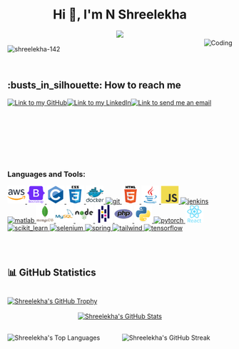<h1 align="center">Hi 👋, I'm N Shreelekha</h1>

<div align="center">
    <a href="https://git.io/typing-svg"><img src="https://readme-typing-svg.demolab.com?font=Roboto+Slab&color=006eec&size=30&center=true&vCenter=true&width=450&lines=Software Engineer; Web Developer"></a>
</div>

<img align="right" alt="Coding" src="https://img.freepik.com/free-vector/cute-girl-hacker-operating-laptop-cartoon-vector-icon-illustration-people-technology-isolated-flat_138676-9487.jpg?size=338&ext=jpg&ga=GA1.1.2113030492.1720310400&semt=ais_user">

<p align="left"> <img src="https://komarev.com/ghpvc/?username=shreelekha-142&label=Profile%20views&color=0e75b6&style=flat" alt="shreelekha-142" /> </p>

<p align="left"> <a href="https://twitter.com/" target="blank"><img src="https://img.shields.io/twitter/follow/?logo=twitter&style=for-the-badge" alt="" /></a> </p>

<h2>:busts_in_silhouette: How to reach me</h2>
<div style="display: flex; align-items: center;">
    <a href="https://github.com/Shreelekha-142">
        <img alt="Link to my GitHub" src="https://img.shields.io/github/followers/Shreelekha-142?style=for-the-badge&color=181717&logo=github&logoColor=white&label=@Shreelekha-142" height="22px">
    </a>
    <a href="https://www.linkedin.com/in/shreelekha-naik-160a32246/">
        <img alt="Link to my LinkedIn" src="https://img.shields.io/static/v1?label&message=/in/shreelekhanaik&color=0A66C2&style=for-the-badge&logo=linkedin" height="22px" />
    </a>
    <a href="mailto:shreelekha2003@gmail.com">
        <img alt="Link to send me an email" src="https://img.shields.io/static/v1?label&message=shreelekha2003@gmail.com&color=whitesmoke&style=for-the-badge&logo=gmail" height="22px" />
    </a>
</div>

</br>
</br>
</br>
</br>
</br>
</br>
</br>

<h3 align="left">Languages and Tools:</h3>
<p align="left"> 
<a href="https://aws.amazon.com" target="_blank" rel="noreferrer"> <img src="https://raw.githubusercontent.com/devicons/devicon/master/icons/amazonwebservices/amazonwebservices-original-wordmark.svg" alt="aws" width="40" height="40"/> 
</a> 
<a href="https://getbootstrap.com" target="_blank" rel="noreferrer"> <img src="https://raw.githubusercontent.com/devicons/devicon/master/icons/bootstrap/bootstrap-plain-wordmark.svg" alt="bootstrap" width="40" height="40"/> 
</a>
 <a href="https://www.cprogramming.com/" target="_blank" rel="noreferrer"> <img src="https://raw.githubusercontent.com/devicons/devicon/master/icons/c/c-original.svg" alt="c" width="40" height="40"/> 
 </a>
  <a href="https://www.w3schools.com/css/" target="_blank" rel="noreferrer"> <img src="https://raw.githubusercontent.com/devicons/devicon/master/icons/css3/css3-original-wordmark.svg" alt="css3" width="40" height="40"/> 
  </a> 
  <a href="https://www.docker.com/" target="_blank" rel="noreferrer"> <img src="https://raw.githubusercontent.com/devicons/devicon/master/icons/docker/docker-original-wordmark.svg" alt="docker" width="40" height="40"/> 
  </a> 
  <a href="https://git-scm.com/" target="_blank" rel="noreferrer"> <img src="https://www.vectorlogo.zone/logos/git-scm/git-scm-icon.svg" alt="git" width="40" height="40"/> </a> <a href="https://www.w3.org/html/" target="_blank" rel="noreferrer"> <img src="https://raw.githubusercontent.com/devicons/devicon/master/icons/html5/html5-original-wordmark.svg" alt="html5" width="40" height="40"/> 
  </a>
   <a href="https://www.java.com" target="_blank" rel="noreferrer"> <img src="https://raw.githubusercontent.com/devicons/devicon/master/icons/java/java-original.svg" alt="java" width="40" height="40"/> 
   </a> 
   <a href="https://developer.mozilla.org/en-US/docs/Web/JavaScript" target="_blank" rel="noreferrer"> <img src="https://raw.githubusercontent.com/devicons/devicon/master/icons/javascript/javascript-original.svg" alt="javascript" width="40" height="40"/>
    </a> 
   <a href="https://www.jenkins.io" target="_blank" rel="noreferrer"> <img src="https://www.vectorlogo.zone/logos/jenkins/jenkins-icon.svg" alt="jenkins" width="40" height="40"/> 
   </a> 
   <a href="https://www.mathworks.com/" target="_blank" rel="noreferrer"> <img src="https://upload.wikimedia.org/wikipedia/commons/2/21/Matlab_Logo.png" alt="matlab" width="40" height="40"/>
    </a> 
   <a href="https://www.mongodb.com/" target="_blank" rel="noreferrer"> <img src="https://raw.githubusercontent.com/devicons/devicon/master/icons/mongodb/mongodb-original-wordmark.svg" alt="mongodb" width="40" height="40"/> 
   </a> 
   <a href="https://www.mysql.com/" target="_blank" rel="noreferrer"> <img src="https://raw.githubusercontent.com/devicons/devicon/master/icons/mysql/mysql-original-wordmark.svg" alt="mysql" width="40" height="40"/> 
   </a>
    <a href="https://nodejs.org" target="_blank" rel="noreferrer"> <img src="https://raw.githubusercontent.com/devicons/devicon/master/icons/nodejs/nodejs-original-wordmark.svg" alt="nodejs" width="40" height="40"/>
     </a> 
    <a href="https://pandas.pydata.org/" target="_blank" rel="noreferrer"> <img src="https://raw.githubusercontent.com/devicons/devicon/2ae2a900d2f041da66e950e4d48052658d850630/icons/pandas/pandas-original.svg" alt="pandas" width="40" height="40"/> 
    </a> 
    <a href="https://www.php.net" target="_blank" rel="noreferrer"> <img src="https://raw.githubusercontent.com/devicons/devicon/master/icons/php/php-original.svg" alt="php" width="40" height="40"/> 
    </a>
     <a href="https://www.python.org" target="_blank" rel="noreferrer"> <img src="https://raw.githubusercontent.com/devicons/devicon/master/icons/python/python-original.svg" alt="python" width="40" height="40"/>
      </a> 
     <a href="https://pytorch.org/" target="_blank" rel="noreferrer"> <img src="https://www.vectorlogo.zone/logos/pytorch/pytorch-icon.svg" alt="pytorch" width="40" height="40"/> 
     </a> 
     <a href="https://reactjs.org/" target="_blank" rel="noreferrer"> <img src="https://raw.githubusercontent.com/devicons/devicon/master/icons/react/react-original-wordmark.svg" alt="react" width="40" height="40"/> 
     </a> 
     <a href="https://scikit-learn.org/" target="_blank" rel="noreferrer"> <img src="https://upload.wikimedia.org/wikipedia/commons/0/05/Scikit_learn_logo_small.svg" alt="scikit_learn" width="40" height="40"/>
      </a>
      <a href="https://www.selenium.dev" target="_blank" rel="noreferrer"> <img src="https://raw.githubusercontent.com/detain/svg-logos/780f25886640cef088af994181646db2f6b1a3f8/svg/selenium-logo.svg" alt="selenium" width="40" height="40"/>
       </a> 
      <a href="https://spring.io/" target="_blank" rel="noreferrer"> <img src="https://www.vectorlogo.zone/logos/springio/springio-icon.svg" alt="spring" width="40" height="40"/>
       </a> 
      <a href="https://tailwindcss.com/" target="_blank" rel="noreferrer"> <img src="https://www.vectorlogo.zone/logos/tailwindcss/tailwindcss-icon.svg" alt="tailwind" width="40" height="40"/> 
      </a> 
      <a href="https://www.tensorflow.org" target="_blank" rel="noreferrer"> <img src="https://www.vectorlogo.zone/logos/tensorflow/tensorflow-icon.svg" alt="tensorflow" width="40" height="40"/> 
        </a>
</p>

</br>
</br>

## 📊 GitHub Statistics
</br>
<a href="https://github.com/ryo-ma/github-profile-trophy?username=shreelekha-142&theme=darkhub&no-frame=true&column=10">
      <img src="https://github-profile-trophy.vercel.app/?username=shreelekha-142&theme=darkhub&no-frame=true&column=10" alt="Shreelekha's GitHub Trophy" />
</a>

</br>
</br>

<div align="center">
      <a href="https://awesome-github-stats.azurewebsites.net/index.html??cardType=github&theme=dark&preferLogin=false&Title=5EB2FF">    <img  alt="Shreelekha's GitHub Stats" src="https://awesome-github-stats.azurewebsites.net/user-stats/Shreelekha-142?cardType=github&theme=dark&preferLogin=false&Title=5EB2FF" />  </a>
</div>

</br>   

<p>
    <img align="left" src="https://github-readme-stats.vercel.app/api/top-langs?username=shreelekha-142&show_icons=true&locale=en&layout=compact&theme=dark&hide_border=true&bg_color=0D1117&text_color=c9d1d9&icon_color=58A6FF&title_color=58A6FF&no-frame=true&langs_count=10" alt="Shreelekha's Top Languages" />
</p>

<p align="center">
    <img src="https://github-readme-streak-stats.herokuapp.com/?user=Shreelekha-142&theme=dark&hide_border=true&background=0D1117&stroke=58A6FF&ring=58A6FF&fire=58A6FF&currStreakNum=c9d1d9&sideNums=c9d1d9&currStreakLabel=c9d1d9&sideLabels=c9d1d9&no-frame=true" alt="Shreelekha's GitHub Streak" />
</p>

<!--
<p><img align="left" src="https://github-readme-stats.vercel.app/api/top-langs?username=shreelekha-142&show_icons=true&locale=en&layout=compact" alt="shreelekha-142" /></p>

<p>&nbsp;<img align="center" src="https://github-readme-stats.vercel.app/api?username=shreelekha-142&show_icons=true&locale=en" alt="shreelekha-142" /></p>

<p><img align="center" src="https://github-readme-streak-stats.herokuapp.com/?user=shreelekha-142&" alt="shreelekha-142" /></p> -->

